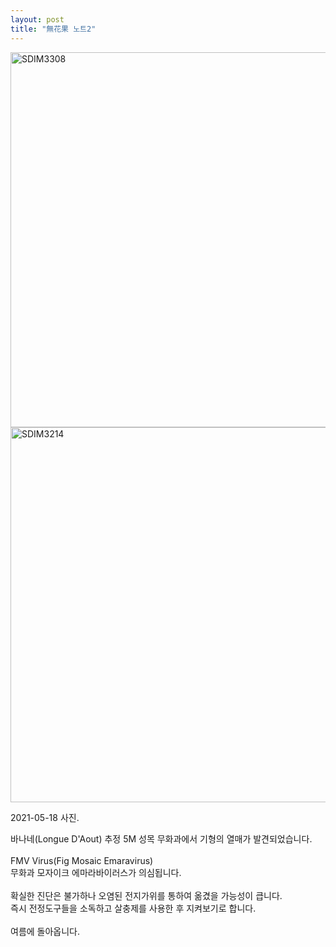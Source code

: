 ```yaml
---
layout: post
title: "無花果 노트2"
---
```


<img width="600px" alt="SDIM3308" src="https://user-images.githubusercontent.com/81041256/131774216-deb17d73-e7b3-41f0-ac0d-ad8e6002202d.jpg">

<img width="600px" alt="SDIM3214" src="https://user-images.githubusercontent.com/81041256/131774237-2f0efa3a-0ee7-425c-8822-8acdfd0089ab.jpg">

2021-05-18 사진. <br/>

바나네(Longue D'Aout) 추정 5M 성목 무화과에서 기형의 열매가 발견되었습니다. <br/>
<br/>
FMV Virus(Fig Mosaic Emaravirus) <br/>
무화과 모자이크 에마라바이러스가 의심됩니다. <br/>
<br/>
확실한 진단은 불가하나 오염된 전지가위를 통하여 옮겼을 가능성이 큽니다. <br/>
즉시 전정도구들을 소독하고 살충제를 사용한 후 지켜보기로 합니다. <br/>
<br/>
여름에 돌아옵니다.
